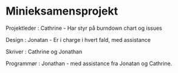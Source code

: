 # Minieksamensprojekt

Projektleder : Cathrine - Har styr på burndown chart og issues

Design : Jonatan - Er i charge i hvert fald, med assistance

Skriver : Cathrine og Jonathan

Programmør : Jonathan - med assistance fra Jonatan og Cathrine.
